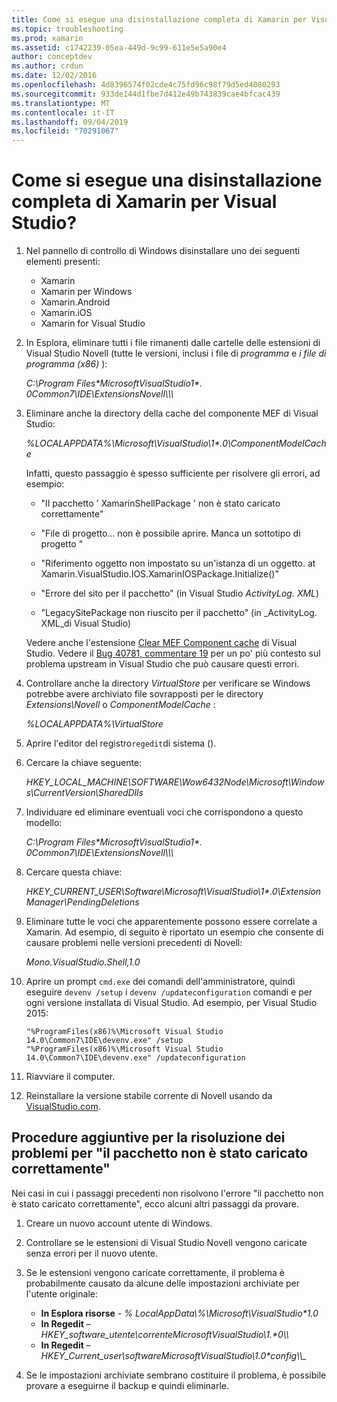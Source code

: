 ```yaml
---
title: Come si esegue una disinstallazione completa di Xamarin per Visual Studio?
ms.topic: troubleshooting
ms.prod: xamarin
ms.assetid: c1742239-05ea-449d-9c99-611e5e5a90e4
author: conceptdev
ms.author: crdun
ms.date: 12/02/2016
ms.openlocfilehash: 4d8396574f02cde4c75fd96c98f79d5ed4080293
ms.sourcegitcommit: 933de144d1fbe7d412e49b743839cae4bfcac439
ms.translationtype: MT
ms.contentlocale: it-IT
ms.lasthandoff: 09/04/2019
ms.locfileid: "70291067"
---
```

# <a name="how-do-i-perform-a-thorough-uninstall-for-xamarin-for-visual-studio"></a>Come si esegue una disinstallazione completa di Xamarin per Visual Studio?


1. Nel pannello di controllo di Windows disinstallare uno dei seguenti elementi presenti:

    - Xamarin
    - Xamarin per Windows
    - Xamarin.Android
    - Xamarin.iOS
    - Xamarin for Visual Studio

2. In Esplora, eliminare tutti i file rimanenti dalle cartelle delle estensioni di Visual Studio Novell (tutte le versioni, inclusi i file di _programma_ e _i file di programma (x86)_ ):

    _C:\\Program Files\*MicrosoftVisualStudio1\*. 0Common7\\IDE\\ExtensionsNovell\\\\\\_

3. Eliminare anche la directory della cache del componente MEF di Visual Studio:

    _%LOCALAPPDATA%\\Microsoft\\VisualStudio\\1\*.0\\ComponentModelCache_

    Infatti, questo passaggio è spesso sufficiente per risolvere gli errori, ad esempio:

    - "Il pacchetto ' XamarinShellPackage ' non è stato caricato correttamente"

    - "File di progetto... non è possibile aprire. Manca un sottotipo di progetto "

    - "Riferimento oggetto non impostato su un'istanza di un oggetto.  at Xamarin.VisualStudio.IOS.XamarinIOSPackage.Initialize()"

    - "Errore del sito per il pacchetto" (in Visual Studio _ActivityLog. XML_)

    - "LegacySitePackage non riuscito per il pacchetto" (in _ActivityLog. XML_di Visual Studio)

    Vedere anche l'estensione [Clear MEF Component cache](https://visualstudiogallery.msdn.microsoft.com/22b94661-70c7-4a93-9ca3-8b6dd45f47cd) di Visual Studio.  Vedere il [Bug 40781, commentare 19](https://bugzilla.xamarin.com/show_bug.cgi?id=40781#c19) per un po' più contesto sul problema upstream in Visual Studio che può causare questi errori.

4. Controllare anche la directory _VirtualStore_ per verificare se Windows potrebbe avere archiviato file sovrapposti per le directory _Extensions\\Novell_ o _ComponentModelCache_ :

    _%LOCALAPPDATA%\\VirtualStore_

5. Aprire l'editor del registro`regedit`di sistema ().

6. Cercare la chiave seguente:

    _HKEY\_LOCAL\_MACHINE\\SOFTWARE\\Wow6432Node\\Microsoft\\Windows\\CurrentVersion\\SharedDlls_

7. Individuare ed eliminare eventuali voci che corrispondono a questo modello:

    _C:\\Program Files\*MicrosoftVisualStudio1\*. 0Common7\\IDE\\ExtensionsNovell\\\\\\_

8. Cercare questa chiave:

    _HKEY\_CURRENT\_USER\\Software\\Microsoft\\VisualStudio\\1\*.0\\ExtensionManager\\PendingDeletions_

9. Eliminare tutte le voci che apparentemente possono essere correlate a Xamarin.  Ad esempio, di seguito è riportato un esempio che consente di causare problemi nelle versioni precedenti di Novell:

    _Mono.VisualStudio.Shell,1.0_

10. Aprire un prompt `cmd.exe` dei comandi dell'amministratore, quindi eseguire `devenv /setup` i `devenv /updateconfiguration` comandi e per ogni versione installata di Visual Studio.  Ad esempio, per Visual Studio 2015:

    ```
    "%ProgramFiles(x86)%\Microsoft Visual Studio 14.0\Common7\IDE\devenv.exe" /setup
    "%ProgramFiles(x86)%\Microsoft Visual Studio 14.0\Common7\IDE\devenv.exe" /updateconfiguration
    ```

11. Riavviare il computer.

12. Reinstallare la versione stabile corrente di Novell usando da [VisualStudio.com](https://visualstudio.com/xamarin/).

## <a name="additional-troubleshooting-steps-for-package-did-not-load-correctly"></a>Procedure aggiuntive per la risoluzione dei problemi per "il pacchetto non è stato caricato correttamente"

Nei casi in cui i passaggi precedenti non risolvono l'errore "il pacchetto non è stato caricato correttamente", ecco alcuni altri passaggi da provare.

1. Creare un nuovo account utente di Windows.

2. Controllare se le estensioni di Visual Studio Novell vengono caricate senza errori per il nuovo utente.

3. Se le estensioni vengono caricate correttamente, il problema è probabilmente causato da alcune delle impostazioni archiviate per l'utente originale:

    - **In Esplora risorse** - _% LocalAppData\\%\\Microsoft\\VisualStudio\*1.0_
    - **In Regedit** – _HKEY\_software\_utente\\correnteMicrosoftVisualStudio\\1.\*0\\\\_
    - **In Regedit** – _HKEY\_Current\_user\\softwareMicrosoftVisualStudio\\1.0\*config\\\\\__

4. Se le impostazioni archiviate sembrano costituire il problema, è possibile provare a eseguirne il backup e quindi eliminarle.
